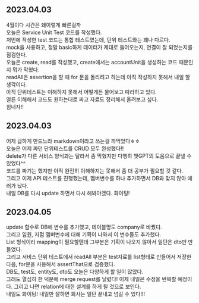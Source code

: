 ## 2023.04.03
4월이다 시간은 왜이렇게 빠른걸까  
오늘은 Service Unit Test 코드를 작성했다.  
저번에 작성한 test 코드는 통합 테스트였는데, 단위 테스트와는 꽤나 다르다.  
mock을 사용하고, 정말 basic하게 데이터가 제대로 들어오는지, 연결이 잘 되었는지를 점검한다.  
오늘은 create, read를 작성했고, create에서는 accountUnit을 생성하는 코드 때문인지 뭐가 막혔다.  
readAll은 assertion을 할 때 for 문을 돌리려고 하는데 아직 작성하지 못해서 내일 할 생각이다.  
아직 단위테스트는 이해하지 못해서 어떻게든 물어보고 따라하고 있다.  
얼른 이해해서 코드도 원하는대로 짜고 자료도 정리해서 올려보고 싶다.  
힘내자!!

## 2023.04.03
어제 급하게 만드느라 markdown이라고 쓰는걸 까먹었다ㅎㅎ  
오늘은 어제 짜던 단위테스트를 CRUD 모두 완성했다!!  
delete가 다른 서비스 양식과는 달라서 좀 막혔지만 다행히 챗GPT의 도움으로 끝낼 수 있었다^^  
코드를 짜기는 했지만 아직 완전히 이해하지는 못해서 좀 더 공부가 필요할 것 같다.  
그리고 이제 API 테스트를 진행했는데, 멤버변수를 하나 추가하면서 DB와 맞지 않아 에러가 났다.  
내일 DB를 다시 update 하면서 다시 해봐야겠다. 화이팅!  

## 2023.04.05
update 함수로 DB에 변수를 추가했고, 테이블명도 company로 바꿨다.  
그리고 임원, 지점 멤버변수에 대해 기획이 나와서 이 변수들도 추가했다.  
List 형식이라 mapping이 필요할텐데 그부분은 기획이 나오지 않아서 일단은 dto만 만들었다.  
그리고 서비스 단위 테스트에서 readAll 부분은 test자료를 list형태로 만들어서 저장한 다음, for문을 사용해서 assertThat으로 검증했다.  
DB도, test도, entity도, dto도 오늘은 다양하게 할 일이 많았다.  
그래도 열심히 한 덕분에 merge request를 날렸다! 이제 내일은 수정을 반복할 예정이다. 그리고 나면 relation에 대한 설계를 하게 될 것으로 보인다.  
내일도 화이팅! 내일만 잘하면 회사는 일단 끝내고 넘길 수 있다!!!
